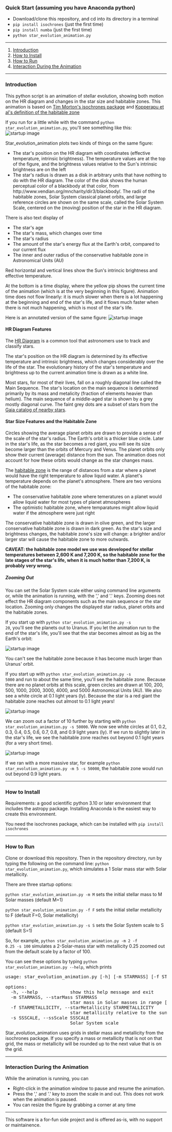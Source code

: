 <h3>Quick Start (assuming you have Anaconda python)</h3>

<ul>
  <li> Download/clone this repository, and cd into its directory in a terminal
  <li> <code>pip install isochrones</code> (just the first time)
  <li> <code>pip install numba</code> (just the first time)
  <li> <code>python star_evolution_animation.py</code>
</ul>

___

1. [Introduction](#intrp)
2. [How to Install](#install)
3. [How to Run](#run)
4. [Interaction During the Animation](#interact)

___

<h3>Introduction<a id="intro"></a></h3>

This python script is an animation of stellar evolution, showing both motion on the HR diagram and changes in the star size and habitable zones.  This animation is based on [Tim Morton's isochrones package](https://isochrones.readthedocs.io/en/latest/) and [Kopperapu et al's definition of the habitable zone](https://iopscience.iop.org/article/10.1088/0004-637X/765/2/131)

If you run for a little while with the command <code>python star_evolution_animation.py</code>, you'll see something like this:
![startup image](./images/startup.png)

Star_evolution_animation plots two kinds of things on the same figure:
<ul>
  <li>The star's position on the HR diagram with coordinates (effective temperature, intrinsic brightness).  The temperature values are at the top of the figure, and the brightness values relative to the Sun's intrinsic brightness are on the left</li>
  <li>The star's radius is drawn as a disk in arbitrary units that have nothing to do with the HR diagram.  The color of the disk shows the human perceptual color of a blackbody at that color, from http://www.vendian.org/mncharity/dir3/blackbody/. The radii of the habitable zones, Solar System classical planet orbits, and large reference circles are shown on the same scale, called the Solar System Scale, centered on the (moving) position of the star in the HR diagram.</li>
</ul>
There is also text display of 
<ul>
  <li>The star's age</li>
  <li>The star's mass, which changes over time</li>
  <li>The star's radius</li>
  <li>The amount of the star's energy flux at the Earth's orbit, compared to our current flux</li>
  <li>The inner and outer radius of the conservative habitable zone in Astronomical Units (AU)</li>
</ul>
Red horizontal and vertical lines show the Sun's intrincic brightness and effective temperature.

At the bottom is a time display, where the yellow pip shows the current time of the animation (which is at the very beginning in this figure).  Animation time does not flow linearly: it is much slower when there is a lot happening at the beginning and end of the star's life, and it flows much faster when there is not much happening, which is most of the star's life.

Here is an annotated version of the same figure:
![startup image](./images/startup_annotated.png)

<h4>HR Diagram Features</h4>

The [HR Diagram](https://en.wikipedia.org/wiki/Hertzsprung–Russell_diagram) is a common tool that astronomers use to track and classify stars.  

The star's position on the HR diagram is determined by its effective temperature and intrinsic brightness, which changes considerably over the life of the star.  The evolutionary history of the star's temperature and brightness up to the current animation time is drawn as a white line.  

Most stars, for most of their lives, fall on a roughly diagonal line called the Main Sequence.  The star's location on the main sequence is determined primarily by its mass and metalicity (fraction of elements heavier than helium).  The main sequence of a middle-aged star is shown by a grey mostly diagonal curve.  The faint grey dots are a subset of stars from the [Gaia catalog of nearby stars](https://gucds.inaf.it/GCNS/Original/).

<h4>Star Size Features and the Habitable Zone</h4>

Circles showing the average planet orbits are drawn to provide a sense of the scale of the star's radius.  The Earth's orbit is a thicker blue circle.  Later in the star's life, as the star becomes a red giant, you will see its size become larger than the orbits of Mercury and Venus.  The planet orbits only show their current (average) distance from the sun.  The animation does not account for how these orbits would change as the star changes mass.

The [habitable zone](https://en.wikipedia.org/wiki/Habitable_zone) is the range of distances from a star where a planet would have the right temperature to allow liquid water.  A planet's temperature depends on the planet's atmosphere. There are two versions of the habitable zone: 
<ul>
  <li>The conservative habitable zone where temeratures on a planet would allow liquid water for most types of planet atmospheres</li>
  <li>The optimistic habitable zone, where temparatures might allow liquid water if the atmosphere were just right</li>
</ul>

The conservative habitable zone is drawn in olive green, and the larger conservative habitable zone is drawn in dark green.  As the star's size and brightness changes, the habitable zone's size will change: a brighter and/or larger star will cause the habitable zone to more outwards.

**CAVEAT: the habitable zone model we use was developed for stellar temperatures between 2,600 K and 7,200 K, so the habitable zone for the late stages of the star's life, when it is much hotter than 7,200 K, is probably very wrong.**

<h5>Zooming Out</h5>

You can set the Solar System scale either using command line arguments or, while the animation is running, with the ',' and '.' keys.  Zooming does not effect the HR diagram components such as the main sequence or the star location.  Zooming only changes the displayed star radius, planet orbits and the habitable zones.

If you start up with <code>python star_evolution_animation.py -s 20</code>, you'll see the planets out to Uranus.  If you let the animation run to the end of the star's life, you'll see that the star becomes almost as big as the Earth's orbit:

![startup image](./images/s_20_annotated.png)

You can't see the habitable zone because it has become much larger than Uranus' orbit.  

If you start up with <code>python star_evolution_animation.py -s 5000</code> and run to about the same time, you'll see the habitable zone.  Because there are no planet orbits at this scale, green circles are drawn at 100, 200, 500, 1000, 2000, 3000, 4000, and 5000 Astronomical Units (AU).  We also see a white circle at 0.1 light years (ly).  Because the star is a red giant the habitable zone reaches out almost to 0.1 light years!

![startup image](./images/s_5000_annotated.png)

We can zoom out a factor of 10 further by starting with <code>python star_evolution_animation.py -s 50000</code>.  We now see white circles at 0.1, 0.2, 0.3, 0.4, 0.5, 0.6, 0.7, 0.8, and 0.9 light years (ly).  If we run to slightly later in the star's life, we see the habitable zone reaches out beyond 0.1 light years (for a very short time).  

![startup image](./images/s_50000_annotated.png)

If we ran with a more massive star, for example <code>python star_evolution_animation.py -m 5 -s 50000</code>, the habitable zone would run out beyond 0.9 light years.

___

<h3>How to Install<a id="install"></a></h3>

Requirements: a good scientific python 3.10 or later environment that includes the astropy package.  Installing Anaconda is the easiest way to create this environment.

You need the isochrones package, which can be installed with <code>pip install isochrones</code>

___

<h3>How to Run<a id="run"></a></h3>

Clone or download this repository.  Then in the repository directory, run by typing the following on the command line:
<code>python star_evolution_animation.py</code>,
which simulates a 1 Solar mass star with Solar metallicity.

There are three startup options:

<code>python star_evolution_animation.py -m M</code> sets the initial stellar mass to M Solar masses (default M=1)

<code>python star_evolution_animation.py -f F</code> sets the initial stellar metallicity to F (default F=0, Solar metallicity)

<code>python star_evolution_animation.py -s S</code> sets the Solar System scale to S (default S=1)

So, for example, <code>python star_evolution_animation.py -m 2 -f 0.25 -s 100</code> simulates a 2-Solar-mass star with metallicity 0.25 zoomed out from the default scale by a factor of 100.

You can see these options by typing <code>python star_evolution_animation.py --help</code>, which prints       
<pre>usage: star_evolution_animation.py [-h] [-m STARMASS] [-f STARMETALLICITY] [-s SSSCALE]

options:
  -h, --help            show this help message and exit
  -m STARMASS, --starMass STARMASS
                        star mass in Solar masses in range [0.1,300]
  -f STARMETALLICITY, --starMetallicity STARMETALLICITY
                        star metallicity relative to the sun in dex in range [-4, 0.5]
  -s SSSCALE, --ssScale SSSCALE
                        Solar System scale
</pre>

Star_evolution_animation uses grids in stellar mass and metallicity from the isochrones package.  If you specify a mass or metallicity that is not on that grid, the mass or metallicity will be rounded up to the next value that is on the grid.

___

<h3>Interaction During the Animation<a id="interact"></h3>
While the animation is running, you can 
<ul>
  <li>Right-click in the animation window to pause and resume the animation.</li>
  <li>Press the ',' and '.' key to zoom the scale in and out.  This does not work when the animation is paused.</li>
  <li>You can resize the figure by grabbing a corner at any time</li>
</ul>

___

This software is a for-fun side project and is offered as-is, with no support or maintainence.  
